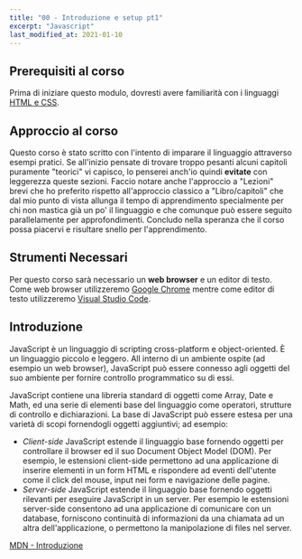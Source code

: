 ```yaml
---
title: "00 - Introduzione e setup pt1"
excerpt: "Javascript"
last_modified_at: 2021-01-10
---
```


## Prerequisiti al corso
Prima di iniziare questo modulo, dovresti avere familiarità con i linguaggi [HTML e CSS](). 

## Approccio al corso
Questo corso è stato scritto con l'intento di imparare il linguaggio attraverso esempi pratici. Se all'inizio pensate di trovare troppo pesanti alcuni capitoli puramente "teorici" vi capisco, lo penserei anch'io quindi **evitate** con leggerezza queste sezioni.
Faccio notare anche l'approccio a "Lezioni" brevi che ho preferito rispetto all'approccio classico a "Libro/capitoli" che dal mio punto di vista allunga il tempo di apprendimento specialmente per chi non mastica già un po' il linguaggio e che comunque può essere seguito parallelamente per approfondimenti. 
Concludo nella speranza che il corso possa piacervi e risultare snello per l'apprendimento.

## Strumenti Necessari

Per questo corso sarà necessario un **web browser** e un editor di testo. Come web browser utilizzeremo [Google Chrome](https://www.google.com/chrome/) mentre come editor di testo utilizzeremo [Visual Studio Code](https://code.visualstudio.com/download). 

## Introduzione

JavaScript è un linguaggio di scripting cross-platform e object-oriented. È un linguaggio piccolo e leggero. All interno di un ambiente ospite (ad esempio un web browser), JavaScript può essere connesso agli oggetti del suo ambiente per fornire controllo programmatico su di essi.

JavaScript contiene una libreria standard di oggetti come Array, Date e Math, ed una serie di elementi base del linguaggio come operatori, strutture di controllo e dichiarazioni. La base di JavaScript può essere estesa per una varietà di scopi fornendogli oggetti aggiuntivi; ad esempio:

- *Client-side* JavaScript estende il linguaggio base fornendo oggetti per controllare il browser ed il suo Document Object Model (DOM). Per esempio, le estensioni client-side permettono ad una applicazione di inserire elementi in un form HTML e rispondere ad eventi dell'utente come il click del mouse, input nei form e navigazione delle pagine.
- *Server-side* JavaScript estende il linguaggio base fornendo oggetti rilevanti per eseguire JavaScript in un server. Per esempio le estensioni server-side consentono ad una applicazione di comunicare con un database, forniscono continuità di informazioni da una chiamata ad un altra dell'applicazione, o permettono la manipolazione di files nel server.

[MDN - Introduzione](https://developer.mozilla.org/it/docs/Web/JavaScript/Guida/Introduzione)








